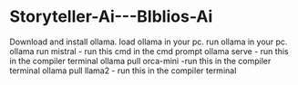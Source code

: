 # Storyteller-Ai---BIblios-Ai
Download and install ollama.
load ollama in your pc.
run ollama in your pc.
ollama run mistral - run this cmd in the cmd prompt 
ollama serve - run this in the compiler terminal
ollama pull orca-mini -run this in the compiler terminal
ollama pull llama2 - run this in the compiler terminal



